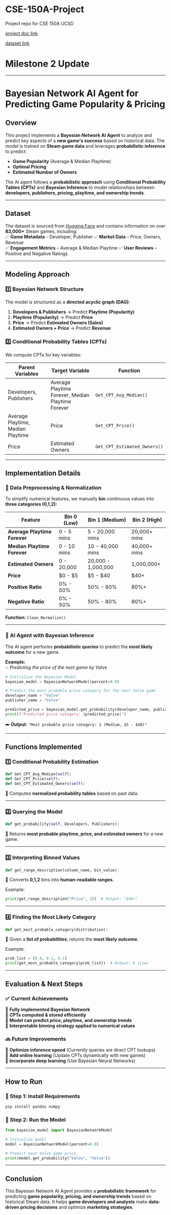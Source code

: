 # CSE-150A-Project
Project repo for CSE 150A UCSD

[project doc link](https://docs.google.com/document/d/1n2NGoFP0WyeBzH93NpSXHTS5plMKLW4fhkT-MNVdAHw/edit?usp=sharing)

[dataset link](https://huggingface.co/datasets/FronkonGames/steam-games-dataset)






# Milestone 2 Update

---

# **Bayesian Network AI Agent for Predicting Game Popularity & Pricing**  

## **Overview**  
This project implements a **Bayesian Network AI Agent** to analyze and predict key aspects of a **new game's success** based on historical data. The model is trained on **Steam game data** and leverages **probabilistic inference** to predict:  

- **Game Popularity** (Average & Median Playtime)  
- **Optimal Pricing**  
- **Estimated Number of Owners**  

The AI agent follows a **probabilistic approach** using **Conditional Probability Tables (CPTs)** and **Bayesian Inference** to model relationships between **developers, publishers, pricing, playtime, and ownership trends**.  

---

## **Dataset**  
The dataset is sourced from [Hugging Face](https://huggingface.co/datasets/FronkonGames/steam-games-dataset) and contains information on over **83,000+** Steam games, including:  
✅ **Game Metadata** – Developer, Publisher 
✅ **Market Data** – Price, Owners, Revenue  
✅ **Engagement Metrics** – Average & Median Playtime
✅ **User Reviews** – Positive and Negative Ratings  

---

## **Modeling Approach**  

### **1️⃣ Bayesian Network Structure**
The model is structured as a **directed acyclic graph (DAG)**:  

1. **Developers & Publishers** → Predict **Playtime (Popularity)**  
2. **Playtime (Popularity)** → Predict **Price**  
3. **Price** → Predict **Estimated Owners (Sales)**  
4. **Estimated Owners + Price** → Predict **Revenue**  

### **2️⃣ Conditional Probability Tables (CPTs)**  
We compute CPTs for key variables:  

| Parent Variables | Target Variable | Function |
|-----------------|-----------------|----------|
| Developers, Publishers | Average Playtime Forever, Median Playtime Forever | `Get_CPT_Avg_Median()` |
| Average Playtime, Median Playtime | Price | `Get_CPT_Price()` |
| Price | Estimated Owners | `Get_CPT_Estimated_Owners()` |

---

## **Implementation Details**

### **🔹 Data Preprocessing & Normalization**  
To simplify numerical features, we manually **bin** continuous values into **three categories (0,1,2):**  

| Feature | Bin 0 (Low) | Bin 1 (Medium) | Bin 2 (High) |
|---------|------------|---------------|-------------|
| **Average Playtime Forever** | 0 - 5 mins | 5 - 20,000 mins | 20,000+ mins |
| **Median Playtime Forever** | 0 - 10 mins | 10 - 40,000 mins | 40,000+ mins |
| **Estimated Owners** | 0 - 20,000 | 20,000 - 1,000,000 | 1,000,000+ |
| **Price** | $0 - $5 | $5 - $40 | $40+ |
| **Positive Ratio** | 0% - 50% | 50% - 80% | 80%+ |
| **Negative Ratio** | 0% - 50% | 50% - 80% | 80%+ |

**Function:** `Clean_Normalize()`  

---

### **🔹 AI Agent with Bayesian Inference**  
The AI agent performs **probabilistic queries** to predict the **most likely outcome** for a new game.  

**Example:**  
💡 *Predicting the price of the next game by Valve*  
```python
# Initialize the Bayesian Model
bayesian_model = BayesianNetworkModel(percent=0.8)

# Predict the most probable price category for the next Valve game
developer_name = "Valve"
publisher_name = "Valve"

predicted_price = bayesian_model.get_probability(developer_name, publisher_name)
print(f"Predicted price category: {predicted_price}")
```
➡️ **Output:** `"Most probable price category: 1 (Medium, $5 - $40)"`

---

## **Functions Implemented**

### **1️⃣ Conditional Probability Estimation**
```python
def Get_CPT_Avg_Median(self):
def Get_CPT_Price(self):
def Get_CPT_Estimated_Owners(self):
```
📌 Computes **normalized probability tables** based on past data.

---

### **2️⃣ Querying the Model**
```python
def get_probability(self, Developers, Publishers):
```
📌 Returns **most probable playtime, price, and estimated owners** for a new game.

---

### **3️⃣ Interpreting Binned Values**
```python
def get_range_description(column_name, bin_value):
```
📌 Converts **0,1,2** bins into **human-readable ranges.**

Example:
```python
print(get_range_description("Price", 2))  # Output: "$40+"
```

---

### **4️⃣ Finding the Most Likely Category**
```python
def get_most_probable_category(distribution):
```
📌 Given a **list of probabilities**, returns the **most likely outcome**.

Example:
```python
prob_list = [0.8, 0.1, 0.1]
print(get_most_probable_category(prob_list))  # Output: 0 (Low)
```

---

## **Evaluation & Next Steps**

### ✅ **Current Achievements**
🔹 **Fully implemented Bayesian Network**  
🔹 **CPTs computed & stored efficiently**  
🔹 **Model can predict price, playtime, and ownership trends**  
🔹 **Interpretable binning strategy applied to numerical values**  

### 🔜 **Future Improvements**
🔹 **Optimize inference speed** (Currently queries are direct CPT lookups)  
🔹 **Add online learning** (Update CPTs dynamically with new games)  
🔹 **Incorporate deep learning** (Use Bayesian Neural Networks)  

---

## **How to Run**
### **🔹 Step 1: Install Requirements**
```bash
pip install pandas numpy
```

### **🔹 Step 2: Run the Model**
```python
from bayesian_model import BayesianNetworkModel

# Initialize model
model = BayesianNetworkModel(percent=0.8)

# Predict next Valve game price
print(model.get_probability("Valve", "Valve"))
```

---

## **Conclusion**
This Bayesian Network AI Agent provides a **probabilistic framework** for predicting **game popularity, pricing, and ownership trends** based on historical Steam data. It helps **game developers and analysts** make **data-driven pricing decisions** and optimize **marketing strategies**.

